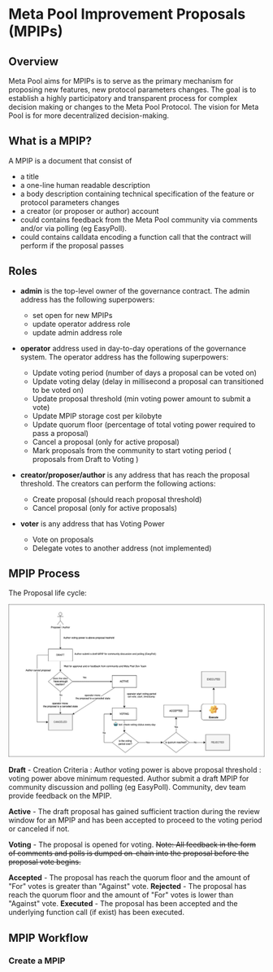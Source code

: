 # Meta Pool Improvement Proposals (MPIPs)

## Overview

Meta Pool aims for MPIPs is to serve as the primary mechanism for proposing new features, new protocol parameters changes. The goal is to establish a highly participatory and transparent process for complex decision making or changes to the Meta Pool Protocol. The vision for Meta Pool is for more decentralized decision-making.

## What is a MPIP?

A MPIP is a document that consist of

- a title
- a one-line human readable description
- a body description containing technical specification of the feature or protocol parameters changes
- a creator (or proposer or author) account
- could contains feedback from the Meta Pool community via comments and/or via polling (eg EasyPoll).
- could contains calldata encoding a function call that the contract will perform if the proposal passes

## Roles

- **admin** is the top-level owner of the governance contract. The admin address has the following superpowers:

  - set open for new MPIPs
  - update operator address role
  - update admin address role

- **operator** address used in day-to-day operations of the governance system. The operator address has the following superpowers:

  - Update voting period (number of days a proposal can be voted on)
  - Update voting delay (delay in millisecond a proposal can transitioned to be voted on)
  - Update proposal threshold (min voting power amount to submit a vote)
  - Update MPIP storage cost per kilobyte
  - Update quorum floor (percentage of total voting power required to pass a proposal)
  - Cancel a proposal (only for active proposal)
  - Mark proposals from the community to start voting period ( proposals from Draft to Voting )

- **creator/proposer/author** is any address that has reach the proposal threshold. The creators can perform the following actions:
  
  - Create proposal (should reach proposal threshold)
  - Cancel proposal (only for active proposals)
  
- **voter** is any address that has Voting Power

  - Vote on proposals
  - Delegate votes to another address (not implemented)

## MPIP Process

The Proposal life cycle:

![Proposal Life Cycle](../../media/mpip-process.png)

**Draft** -
    Creation Criteria : Author voting power is above proposal threshold : voting power above minimum requested.
    Author submit a draft MPIP for community discussion and polling (eg EasyPoll). Community, dev team provide feedback on the MPIP.

**Active** - The draft proposal has gained sufficient traction during the review window for an MPIP and has been accepted to proceed to the voting period or canceled if not.

**Voting** - The proposal is opened for voting.
~~Note: All feedback in the form of comments and polls is dumped on-chain into the proposal before the proposal vote begins.~~

**Accepted** - The proposal has reach the quorum floor and the amount of "For" votes is greater than "Against" vote.
**Rejected** - The proposal has reach the quorum floor and the amount of "For" votes is lower than "Against" vote.
**Executed** - The proposal has been accepted and the underlying function call (if exist) has been executed.

## MPIP Workflow

### Create a MPIP
